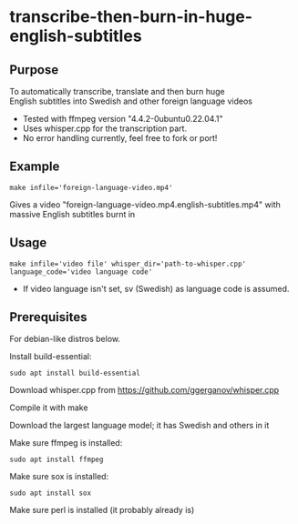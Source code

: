 # transcribe-then-burn-in-huge-english-subtitles

## Purpose

To automatically transcribe, translate and then burn huge  
English subtitles into Swedish and other foreign language videos

* Tested with ffmpeg version "4.4.2-0ubuntu0.22.04.1"
* Uses whisper.cpp for the transcription part.
* No error handling currently, feel free to fork or port!

## Example

```make infile='foreign-language-video.mp4'```

Gives a video "foreign-language-video.mp4.english-subtitles.mp4"
with massive English subtitles burnt in

## Usage

```make infile='video file' whisper_dir='path-to-whisper.cpp' language_code='video language code'```

* If video language isn't set, sv (Swedish) as language code
is assumed.

## Prerequisites

For debian-like distros below.

Install build-essential:

    sudo apt install build-essential

Download whisper.cpp from <https://github.com/ggerganov/whisper.cpp>

Compile it with make

Download the largest language model; it has Swedish and others in it

Make sure ffmpeg is installed:

    sudo apt install ffmpeg
    
Make sure sox is installed:

    sudo apt install sox
    
Make sure perl is installed (it probably already is)
